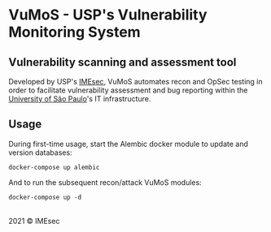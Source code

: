 # VuMoS - USP's Vulnerability Monitoring System

## Vulnerability scanning and assessment tool

Developed by USP's [IMEsec](https://imesec.ime.usp.br/), VuMoS automates recon and OpSec testing in order to facilitate 
vulnerability assessment and bug reporting within the [University of São Paulo](https://www5.usp.br/)'s  IT infrastructure.

## Usage

During first-time usage, start the Alembic docker module to update and version databases:
```
docker-compose up alembic
```

And to run the subsequent recon/attack VuMoS modules: 
```
docker-compose up -d
```
<br>
2021 © IMEsec
